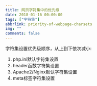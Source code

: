 ```yaml
---
title: 网页字符集中的优先级
date: 2018-01-16 00:00:00
tags: ["字符集"]
abbrlink: priority-of-webpage-charsets
img: ""
comments: false
---
```


字符集设置优先级顺序，从上到下依次减小: 

1. php.ini默认字符集设置
2. header函数字符集设置
3. Apache2/Nginx默认字符集设置
4. meta标签字符集设置
